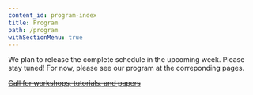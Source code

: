 ```yaml
---
content_id: program-index
title: Program
path: /program
withSectionMenu: true
---
```


We plan to release the complete schedule in the upcoming week. Please stay tuned!
For now, please see our program at the correponding pages.

~~[Call for workshops, tutorials, and papers](/calls)~~